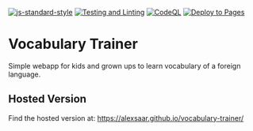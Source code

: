 [![js-standard-style](https://img.shields.io/badge/code%20style-standard-brightgreen.svg)](http://standardjs.com)
[![Testing and Linting](https://github.com/alexsaar/vocabulary-trainer/actions/workflows/tests.yml/badge.svg)](https://github.com/alexsaar/vocabulary-trainer/actions/workflows/tests.yml)
[![CodeQL](https://github.com/alexsaar/vocabulary-trainer/actions/workflows/codeql.yml/badge.svg)](https://github.com/alexsaar/vocabulary-trainer/actions/workflows/codeql.yml)
[![Deploy to Pages](https://github.com/alexsaar/vocabulary-trainer/actions/workflows/static.yml/badge.svg)](https://github.com/alexsaar/vocabulary-trainer/actions/workflows/static.yml)

# Vocabulary Trainer
Simple webapp for kids and grown ups to learn vocabulary of a foreign language.

## Hosted Version

Find the hosted version at: https://alexsaar.github.io/vocabulary-trainer/
